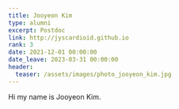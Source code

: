 ```yaml
---
title: Jooyeon Kim
type: alumni
excerpt: Postdoc
link: http://jyscardioid.github.io 
rank: 3
date: 2021-12-01 00:00:00
date_leave: 2023-03-31 00:00:00
header:
  teaser: /assets/images/photo_jooyeon_kim.jpg
---
```


Hi my name is Jooyeon Kim.

